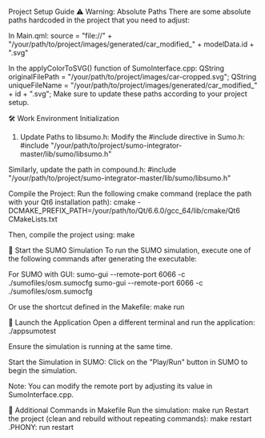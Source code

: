 Project Setup Guide
⚠️ Warning: Absolute Paths
There are some absolute paths hardcoded in the project that you need to adjust:

In Main.qml: 
source = "file://" + "/your/path/to/project/images/generated/car_modified_" + modelData.id + ".svg"

In the applyColorToSVG() function of SumoInterface.cpp:
QString originalFilePath = "/your/path/to/project/images/car-cropped.svg";
QString uniqueFileName = "/your/path/to/project/images/generated/car_modified_" + id + ".svg";
Make sure to update these paths according to your project setup.

🛠️ Work Environment Initialization
1. Update Paths to libsumo.h:
Modify the #include directive in Sumo.h:
#include "/your/path/to/project/sumo-integrator-master/lib/sumo/libsumo.h"

Similarly, update the path in compound.h:
#include "/your/path/to/project/sumo-integrator-master/lib/sumo/libsumo.h"

 Compile the Project:
Run the following cmake command (replace the path with your Qt6 installation path):
cmake -DCMAKE_PREFIX_PATH=/your/path/to/Qt/6.6.0/gcc_64/lib/cmake/Qt6 CMakeLists.txt

Then, compile the project using: make


🚗 Start the SUMO Simulation
To run the SUMO simulation, execute one of the following commands after generating the executable:

For SUMO with GUI:
sumo-gui --remote-port 6066 -c ./sumofiles/osm.sumocfg
sumo-gui --remote-port 6066 -c ./sumofiles/osm.sumocfg

Or use the shortcut defined in the Makefile: make run


🚀 Launch the Application
Open a different terminal and run the application: ./appsumotest

Ensure the simulation is running at the same time.

Start the Simulation in SUMO:
Click on the "Play/Run" button in SUMO to begin the simulation.

Note: You can modify the remote port by adjusting its value in SumoInterface.cpp.

🔧 Additional Commands in Makefile
Run the simulation:    make run
Restart the project (clean and rebuild without repeating commands): make restart
.PHONY: run restart









